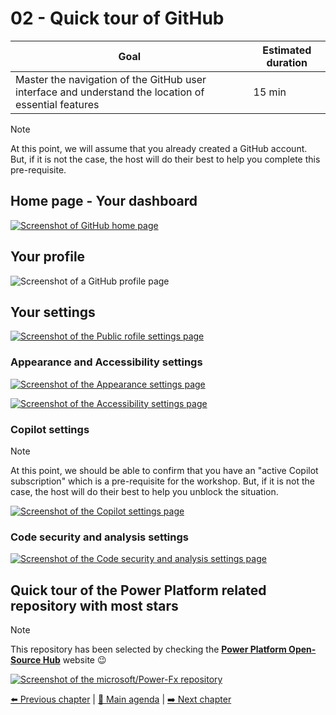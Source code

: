 # 02 - Quick tour of GitHub

| **Goal**                                                                                             | **Estimated duration** |
| ---------------------------------------------------------------------------------------------------- | ---------------------- |
| Master the navigation of the GitHub user interface and understand the location of essential features | 15 min                 |

> [!NOTE]
> At this point, we will assume that you already created a GitHub account. But, if it is not the case, the host will do their best to help you complete this pre-requisite.

## Home page - Your dashboard

[![Screenshot of GitHub home page](https://github.com/rpothin/PowerPlatform-DevEx-With-GitHub-Workshop/assets/23240245/159c3df2-5722-44d1-b310-662beb3097c8)](https://github.com/)

## Your profile

![Screenshot of a GitHub profile page](https://github.com/rpothin/PowerPlatform-DevEx-With-GitHub-Workshop/assets/23240245/8f634fb5-8bf9-4758-83e5-7739c3822894)

## Your settings

[![Screenshot of the Public rofile settings page](https://github.com/rpothin/PowerPlatform-DevEx-With-GitHub-Workshop/assets/23240245/24c667d6-c79b-4fd8-9135-a1927e765454)](https://github.com/settings/profile)

### Appearance and Accessibility settings

[![Screenshot of the Appearance settings page](https://github.com/rpothin/PowerPlatform-DevEx-With-GitHub-Workshop/assets/23240245/9b672e87-4d15-41e2-8303-1e4720c91702)](https://github.com/settings/appearance)

[![Screenshot of the Accessibility settings page](https://github.com/rpothin/PowerPlatform-DevEx-With-GitHub-Workshop/assets/23240245/811dbb6d-12a5-4866-8640-bd4e3e8354c3)](https://github.com/settings/accessibility)

### Copilot settings

> [!NOTE]
> At this point, we should be able to confirm that you have an "active Copilot subscription" which is a pre-requisite for the workshop. But, if it is not the case, the host will do their best to help you unblock the situation.

[![Screenshot of the Copilot settings page](https://github.com/rpothin/PowerPlatform-DevEx-With-GitHub-Workshop/assets/23240245/566582c6-9378-4e75-83d1-e6275ea71559)](https://github.com/settings/copilot)

### Code security and analysis settings

[![Screenshot of the Code security and analysis settings page](https://github.com/rpothin/PowerPlatform-DevEx-With-GitHub-Workshop/assets/23240245/59bb78a5-e31a-4286-81d1-7ea685e30138)](https://github.com/settings/security_analysis)

## Quick tour of the Power Platform related repository with most stars

> [!NOTE]
> This repository has been selected by checking the [**Power Platform Open-Source Hub**](https://rpothin.github.io/PowerPlatform-OpenSource-Hub/) website 😉

[![Screenshot of the microsoft/Power-Fx repository](https://github.com/rpothin/PowerPlatform-DevEx-With-GitHub-Workshop/assets/23240245/5dbf4ec5-0c0d-4fa7-99a1-01f06fd36b08)](https://github.com/microsoft/Power-Fx)

[⬅️ Previous chapter](./01-Introduction.md) | [🏡 Main agenda](../README.md#workshop-agenda) | [➡️ Next chapter](./03-InitializeWorkspace.md)